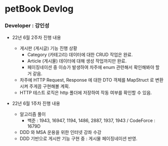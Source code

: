 # petBook Devlog

### Developer : 강인성

- 22년 6월 2주차 진행 내용
  - 게시판 (게시글) 기능 진행 상황
    * Category (카테고리) 데이터에 대한 CRUD 작업은 완료.
    * Article (게시물) 데이터에 대해 생성 작업까지만 완료.
    * 페이징네이션 중 이슈가 발생하여 차주에 enum 관련해서 확인해봐야 할 거 같음.
  - 차주에 HTTP Request, Response 에 대한 DTO 객체를 MapStruct 로 변환 시켜 주게끔 구현해볼 계획.
  - HTTP 테스트 로직은 http 폴더에 저장하여 작동 여부를 확인할 수 있음.

- 22년 6월 1주차 진행 내용
  - 알고리즘 풀이 
    - 백준 : 1943, 16947, 1194, 1486, 2887, 1937, 1943 / CodeForce : 1679D
  - DDD 와 MSA 운용을 위한 인터넷 강좌 수강
  - DDD 기반으로 게시판 기능 구현 중 : 게시물 페이징네이션 반영.
